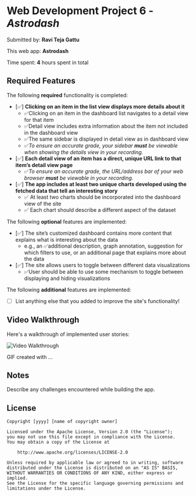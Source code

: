 # Web Development Project 6 - *Astrodash*

Submitted by: **Ravi Teja Gattu**

This web app: **Astrodash**

Time spent: **4** hours spent in total

## Required Features

The following **required** functionality is completed:

- [✅] **Clicking on an item in the list view displays more details about it**
  - ✅Clicking on an item in the dashboard list navigates to a detail view for that item
  - ✅Detail view includes extra information about the item not included in the dashboard view
  - ✅The same sidebar is displayed in detail view as in dashboard view
  - ✅*To ensure an accurate grade, your sidebar **must** be viewable when showing the details view in your recording.*
- [✅] **Each detail view of an item has a direct, unique URL link to that item’s detail view page**
  -  ✅*To ensure an accurate grade, the URL/address bar of your web browser **must** be viewable in your recording.*
- [✅] **The app includes at least two unique charts developed using the fetched data that tell an interesting story**
  - ✅ At least two charts should be incorporated into the dashboard view of the site
  - ✅ Each chart should describe a different aspect of the dataset


The following **optional** features are implemented:

- [✅] The site’s customized dashboard contains more content that explains what is interesting about the data 
  - e.g., an ✅additional description, graph annotation, suggestion for which filters to use, or an additional page that explains more about the data
- [✅] The site allows users to toggle between different data visualizations
  - ✅User should be able to use some mechanism to toggle between displaying and hiding visualizations 

  
The following **additional** features are implemented:

* [ ] List anything else that you added to improve the site's functionality!

## Video Walkthrough

Here's a walkthrough of implemented user stories:

<img src='http://i.imgur.com/link/to/your/gif/file.gif' title='Video Walkthrough' width='' alt='Video Walkthrough' />

<!-- Replace this with whatever GIF tool you used! -->
GIF created with ...  
<!-- Recommended tools:
[Kap](https://getkap.co/) for macOS
[ScreenToGif](https://www.screentogif.com/) for Windows
[peek](https://github.com/phw/peek) for Linux. -->

## Notes

Describe any challenges encountered while building the app.

## License

    Copyright [yyyy] [name of copyright owner]

    Licensed under the Apache License, Version 2.0 (the "License");
    you may not use this file except in compliance with the License.
    You may obtain a copy of the License at

        http://www.apache.org/licenses/LICENSE-2.0

    Unless required by applicable law or agreed to in writing, software
    distributed under the License is distributed on an "AS IS" BASIS,
    WITHOUT WARRANTIES OR CONDITIONS OF ANY KIND, either express or implied.
    See the License for the specific language governing permissions and
    limitations under the License.
